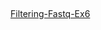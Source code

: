 ##
[Filtering-Fastq-Ex6](https://github.com/Functional-Genomics/TeachingMaterial/blob/Cancer-Genomics-07-2015/doc/13.filtering_fastq.md#exercise-6)

